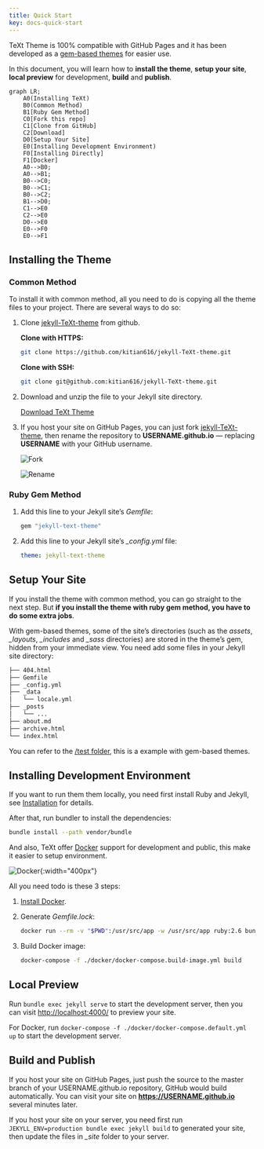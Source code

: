 ```yaml
---
title: Quick Start
key: docs-quick-start
---
```


TeXt Theme is 100% compatible with GitHub Pages and it has been developed as a [gem-based themes](https://jekyllrb.com/docs/themes/) for easier use.

In this document, you will learn how to **install the theme**, **setup your site**, **local preview** for development, **build** and **publish**.

<!--more-->

```mermaid
graph LR;
    A0(Installing TeXt)
    B0(Common Method)
    B1[Ruby Gem Method]
    C0[Fork this repo]
    C1[Clone from GitHub]
    C2[Download]
    D0[Setup Your Site]
    E0(Installing Development Environment)
    F0[Installing Directly]
    F1[Docker]
    A0-->B0;
    A0-->B1;
    B0-->C0;
    B0-->C1;
    B0-->C2;
    B1-->D0;
    C1-->E0
    C2-->E0
    D0-->E0
    E0-->F0
    E0-->F1
```

## Installing the Theme

### Common Method

To install it with common method, all you need to do is copying all the theme files to your project. There are several ways to do so:

1. Clone [jekyll-TeXt-theme](https://github.com/kitian616/jekyll-TeXt-theme) from github.

   **Clone with HTTPS:**

   ```bash
   git clone https://github.com/kitian616/jekyll-TeXt-theme.git
   ```

   **Clone with SSH:**

   ```bash
   git clone git@github.com:kitian616/jekyll-TeXt-theme.git
   ```

2. Download and unzip the file to your Jekyll site directory.

   <a class="button button--success button--rounded" href="https://github.com/kitian616/jekyll-TeXt-theme/archive/master.zip"><i class="fas fa-download"></i> Download TeXt Theme</a>

3. If you host your site on GitHub Pages, you can just fork [jekyll-TeXt-theme](https://github.com/kitian616/jekyll-TeXt-theme), then rename the repository to **USERNAME.github.io** — replacing **USERNAME** with your GitHub username.

   ![Fork](https://raw.githubusercontent.com/kitian616/jekyll-TeXt-theme/master/docs/assets/images/github-fork.jpg)

   ![Rename](https://raw.githubusercontent.com/kitian616/jekyll-TeXt-theme/master/docs/assets/images/github-rename-repo.jpg)

### Ruby Gem Method

1. Add this line to your Jekyll site’s *Gemfile*:

   ```ruby
   gem "jekyll-text-theme"
   ```

2. Add this line to your Jekyll site’s *_config.yml* file:

   ```yaml
   theme: jekyll-text-theme
   ```

## Setup Your Site

If you install the theme with common method, you can go straight to the next step. But **if you install the theme with ruby gem method, you have to do some extra jobs**.

With gem-based themes, some of the site’s directories (such as the *assets*, *_layouts*, *_includes* and *_sass* directories) are stored in the theme’s gem, hidden from your immediate view. You need add some files in your Jekyll site directory:

```bash
├── 404.html
├── Gemfile
├── _config.yml
├── _data
│   └── locale.yml
├── _posts
│   └── ...
├── about.md
├── archive.html
└── index.html
```

You can refer to the [/test folder](https://github.com/kitian616/jekyll-TeXt-theme/tree/master/test), this is a example with gem-based themes.

## Installing Development Environment

If you want to run them them locally, you need first install Ruby and Jekyll, see [Installation](https://jekyllrb.com/docs/installation/) for details.

After that, run bundler to install the dependencies:

```bash
bundle install --path vendor/bundle
```

And also, TeXt offer [Docker](https://www.docker.com/) support for development and public, this make it easier to setup environment.

![Docker](https://raw.githubusercontent.com/kitian616/jekyll-TeXt-theme/master/docs/assets/images/docker.jpg){:width="400px"}

All you need todo is these 3 steps:

1. [Install Docker](https://docs.docker.com/install/).

2. Generate *Gemfile.lock*:

   ```bash
   docker run --rm -v "$PWD":/usr/src/app -w /usr/src/app ruby:2.6 bundle install
   ```

3. Build Docker image:

   ```bash
   docker-compose -f ./docker/docker-compose.build-image.yml build
   ```

## Local Preview

Run `bundle exec jekyll serve` to start the development server, then you can visit [http://localhost:4000/](http://localhost:4000/) to preview your site.

For Docker, run `docker-compose -f ./docker/docker-compose.default.yml up` to start the development server.

## Build and Publish

If you host your site on GitHub Pages, just push the source to the master branch of your USERNAME.github.io repository, GitHub would build automatically. You can visit your site on **https://USERNAME.github.io** several minutes later.

If you host your site on your server, you need first run `JEKYLL_ENV=production bundle exec jekyll build` to generated your site, then update the files in *_site* folder to your server.
